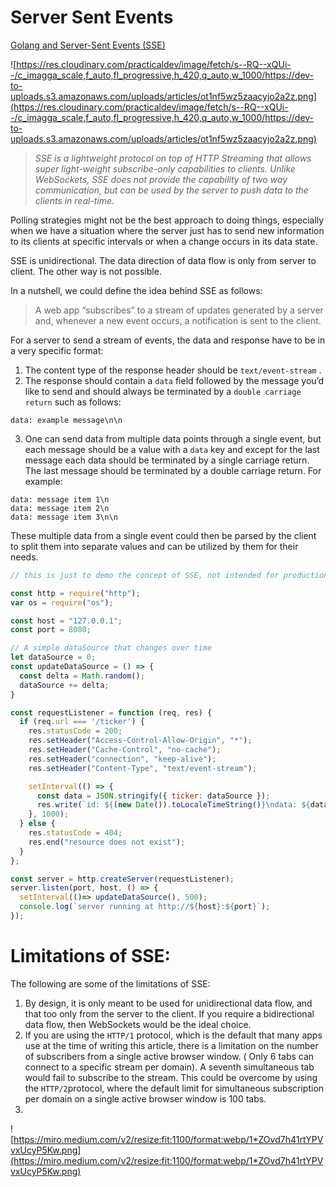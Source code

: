 # Server Sent Events

[Golang and Server-Sent Events (SSE)](https://dev.to/rafaelgfirmino/golang-and-sse-3l56)

![https://res.cloudinary.com/practicaldev/image/fetch/s--RQ--xQUi--/c_imagga_scale,f_auto,fl_progressive,h_420,q_auto,w_1000/https://dev-to-uploads.s3.amazonaws.com/uploads/articles/ot1nf5wz5zaacyjo2a2z.png](https://res.cloudinary.com/practicaldev/image/fetch/s--RQ--xQUi--/c_imagga_scale,f_auto,fl_progressive,h_420,q_auto,w_1000/https://dev-to-uploads.s3.amazonaws.com/uploads/articles/ot1nf5wz5zaacyjo2a2z.png)

> *SSE is a lightweight protocol on top of HTTP Streaming that allows super light-weight subscribe-only capabilities to clients. Unlike WebSockets, SSE does not provide the capability of two way communication, but can be used by the server to push data to the clients in real-time.*
> 

Polling strategies might not be the best approach to doing things, especially when we have a situation where the server just has to send new information to its clients at specific intervals or when a change occurs in its data state.

SSE is unidirectional. The data direction of data flow is only from server to client. The other way is not possible.

In a nutshell, we could define the idea behind SSE as follows:

> A web app “subscribes” to a stream of updates generated by a server and, whenever a new event occurs, a notification is sent to the client.
> 

For a server to send a stream of events, the data and response have to be in a very specific format:

1. The content type of the response header should be `text/event-stream` .
2. The response should contain a `data` field followed by the message you’d like to send and should always be terminated by a `double carriage return` such as follows:

```
data: example message\n\n
```

3. One can send data from multiple data points through a single event, but each message should be a value with a `data` key and except for the last message each data should be terminated by a single carriage return. The last message should be terminated by a double carriage return. For example:

```
data: message item 1\n
data: message item 2\n
data: message item 3\n\n
```

These multiple data from a single event could then be parsed by the client to split them into separate values and can be utilized by them for their needs.

```jsx
// this is just to demo the concept of SSE, not intended for production usage.

const http = require("http");
var os = require("os");

const host = "127.0.0.1";
const port = 8080;

// A simple dataSource that changes over time
let dataSource = 0;
const updateDataSource = () => {
  const delta = Math.random();
  dataSource += delta;
}

const requestListener = function (req, res) {
  if (req.url === '/ticker') {
    res.statusCode = 200;
    res.setHeader("Access-Control-Allow-Origin", "*");
    res.setHeader("Cache-Control", "no-cache");
    res.setHeader("connection", "keep-alive");
    res.setHeader("Content-Type", "text/event-stream");

    setInterval(() => {
      const data = JSON.stringify({ ticker: dataSource });
      res.write(`id: ${(new Date()).toLocaleTimeString()}\ndata: ${data}\n\n`);
    }, 1000);
  } else {
    res.statusCode = 404;
    res.end("resource does not exist");
  }
};

const server = http.createServer(requestListener);
server.listen(port, host, () => {
  setInterval(()=> updateDataSource(), 500);
  console.log(`server running at http://${host}:${port}`);
});
```

# **Limitations of SSE:**

The following are some of the limitations of SSE:

1. By design, it is only meant to be used for unidirectional data flow, and that too only from the server to the client. If you require a bidirectional data flow, then WebSockets would be the ideal choice.
2. If you are using the `HTTP/1` protocol, which is the default that many apps use at the time of writing this article, there is a limitation on the number of subscribers from a single active browser window. ( Only 6 tabs can connect to a specific stream per domain). A seventh simultaneous tab would fail to subscribe to the stream. This could be overcome by using the `HTTP/2`protocol, where the default limit for simultaneous subscription per domain on a single active browser window is 100 tabs.
3. 

![https://miro.medium.com/v2/resize:fit:1100/format:webp/1*ZOvd7h41rtYPVvxUcyP5Kw.png](https://miro.medium.com/v2/resize:fit:1100/format:webp/1*ZOvd7h41rtYPVvxUcyP5Kw.png)